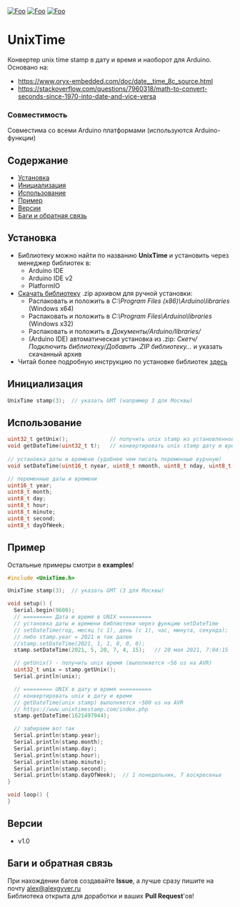 [![Foo](https://img.shields.io/badge/Version-1.0-brightgreen.svg?style=flat-square)](#versions)
[![Foo](https://img.shields.io/badge/Website-AlexGyver.ru-blue.svg?style=flat-square)](https://alexgyver.ru/)
[![Foo](https://img.shields.io/badge/%E2%82%BD$%E2%82%AC%20%D0%9D%D0%B0%20%D0%BF%D0%B8%D0%B2%D0%BE-%D1%81%20%D1%80%D1%8B%D0%B1%D0%BA%D0%BE%D0%B9-orange.svg?style=flat-square)](https://alexgyver.ru/support_alex/)

# UnixTime
Конвертер unix time stamp в дату и время и наоборот для Arduino. Основано на:
- https://www.oryx-embedded.com/doc/date__time_8c_source.html
- https://stackoverflow.com/questions/7960318/math-to-convert-seconds-since-1970-into-date-and-vice-versa

### Совместимость
Совместима со всеми Arduino платформами (используются Arduino-функции)

## Содержание
- [Установка](#install)
- [Инициализация](#init)
- [Использование](#usage)
- [Пример](#example)
- [Версии](#versions)
- [Баги и обратная связь](#feedback)

<a id="install"></a>
## Установка
- Библиотеку можно найти по названию **UnixTime** и установить через менеджер библиотек в:
    - Arduino IDE
    - Arduino IDE v2
    - PlatformIO
- [Скачать библиотеку](https://github.com/GyverLibs/UnixTime/archive/refs/heads/main.zip) .zip архивом для ручной установки:
    - Распаковать и положить в *C:\Program Files (x86)\Arduino\libraries* (Windows x64)
    - Распаковать и положить в *C:\Program Files\Arduino\libraries* (Windows x32)
    - Распаковать и положить в *Документы/Arduino/libraries/*
    - (Arduino IDE) автоматическая установка из .zip: *Скетч/Подключить библиотеку/Добавить .ZIP библиотеку…* и указать скачанный архив
- Читай более подробную инструкцию по установке библиотек [здесь](https://alexgyver.ru/arduino-first/#%D0%A3%D1%81%D1%82%D0%B0%D0%BD%D0%BE%D0%B2%D0%BA%D0%B0_%D0%B1%D0%B8%D0%B1%D0%BB%D0%B8%D0%BE%D1%82%D0%B5%D0%BA)

<a id="init"></a>
## Инициализация
```cpp
UnixTime stamp(3);  // указать GMT (например 3 для Москвы)
```

<a id="usage"></a>
## Использование
```cpp
uint32_t getUnix();             // получить unix stamp из установленной даты и времени
void getDateTime(uint32_t t);   // конвертировать unix stamp дату и время (в переменные члены класса)
    
// установка даты и времени (удобнее чем писать переменные вурчную)
void setDateTime(uint16_t nyear, uint8_t nmonth, uint8_t nday, uint8_t nhour, uint8_t nminute, uint8_t nsecond);

// переменные даты и времени
uint16_t year;
uint8_t month;
uint8_t day;
uint8_t hour;
uint8_t minute;
uint8_t second;
uint8_t dayOfWeek;
```

<a id="example"></a>
## Пример
Остальные примеры смотри в **examples**!
```cpp
#include <UnixTime.h>

UnixTime stamp(3);  // указать GMT (3 для Москвы)

void setup() {
  Serial.begin(9600);
  // ========= Дата и время в UNIX ==========
  // установка даты и времени библиотеки через функцию setDateTime
  // setDateTime(год, месяц (с 1), день (с 1), час, минута, секунда);
  // либо stamp.year = 2021 и так далее
  //stamp.setDateTime(2021, 1, 1, 0, 0, 0);
  stamp.setDateTime(2021, 5, 20, 7, 4, 15);   // 20 мая 2021, 7:04:15

  // getUnix() - получить unix время (выполняется ~56 us на AVR)
  uint32_t unix = stamp.getUnix();
  Serial.println(unix);

  // ========= UNIX в дату и время ==========
  // конвертировать unix в дату и время
  // getDateTime(unix stamp) выполняется ~500 us на AVR
  // https://www.unixtimestamp.com/index.php
  stamp.getDateTime(1621497944);

  // забираем вот так
  Serial.println(stamp.year);
  Serial.println(stamp.month);
  Serial.println(stamp.day);
  Serial.println(stamp.hour);
  Serial.println(stamp.minute);
  Serial.println(stamp.second);
  Serial.println(stamp.dayOfWeek);  // 1 понедельник, 7 воскресенье
}

void loop() {
}
```

<a id="versions"></a>
## Версии
- v1.0

<a id="feedback"></a>
## Баги и обратная связь
При нахождении багов создавайте **Issue**, а лучше сразу пишите на почту [alex@alexgyver.ru](mailto:alex@alexgyver.ru)  
Библиотека открыта для доработки и ваших **Pull Request**'ов!
